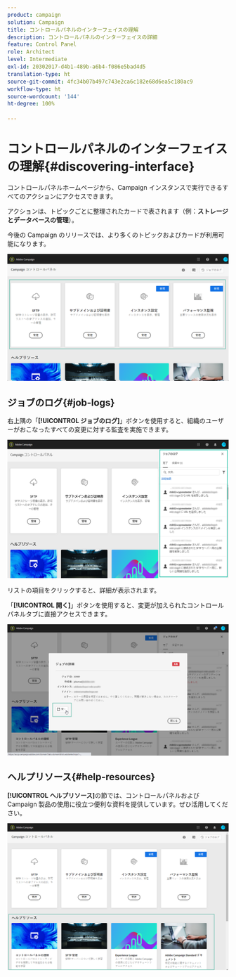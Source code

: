 ```yaml
---
product: campaign
solution: Campaign
title: コントロールパネルのインターフェイスの理解
description: コントロールパネルのインターフェイスの詳細
feature: Control Panel
role: Architect
level: Intermediate
exl-id: 20302017-d4b1-489b-a6b4-f086e5bad4d5
translation-type: ht
source-git-commit: 4fc34b07b497c743e2ca6c182e68d6ea5c180ac9
workflow-type: ht
source-wordcount: '144'
ht-degree: 100%

---
```


# コントロールパネルのインターフェイスの理解{#discovering-interface}

コントロールパネルホームページから、Campaign インスタンスで実行できるすべてのアクションにアクセスできます。

アクションは、トピックごとに整理されたカードで表されます（例：**ストレージとデータベースの管理**）。

今後の Campaign のリリースでは、より多くのトピックおよびカードが利用可能になります。

![](assets/control_panel_interface.png)

## ジョブのログ{#job-logs}

右上隅の「**[!UICONTROL ジョブのログ]**」ボタンを使用すると、組織のユーザーがおこなったすべての変更に対する監査を実施できます。

![](assets/control_panel_interface2.png)

リストの項目をクリックすると、詳細が表示されます。

「**[!UICONTROL 開く]**」ボタンを使用すると、変更が加えられたコントロールパネルタブに直接アクセスできます。

![](assets/control_panel_logdetails.png)

## ヘルプリソース{#help-resources}

**[!UICONTROL ヘルプリソース]**&#x200B;の節では、コントロールパネルおよび Campaign 製品の使用に役立つ便利な資料を提供しています。ぜひ活用してください。

![](assets/helpresources.png)
